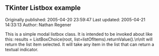 ## TKinter Listbox example

Originally published: 2005-04-20 23:59:47
Last updated: 2005-04-21 14:33:13
Author: Nathan Regener

This is a simple modal listbox class. It is intended to be invoked about like this: results = ListBoxChoice(root, list=listOfItems).returnValue().\n\nIt will return the list item selected. It will take any item in the list that can return a textual indicator.